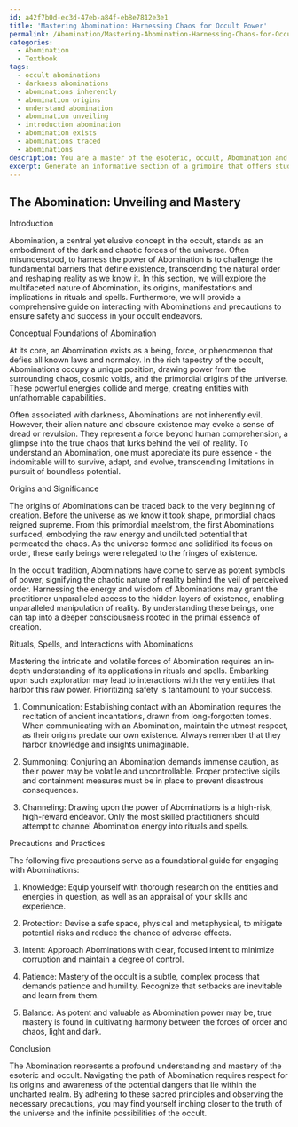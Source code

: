 ```yaml
---
id: a42f7b0d-ec3d-47eb-a84f-eb8e7812e3e1
title: 'Mastering Abomination: Harnessing Chaos for Occult Power'
permalink: /Abomination/Mastering-Abomination-Harnessing-Chaos-for-Occult-Power/
categories:
  - Abomination
  - Textbook
tags:
  - occult abominations
  - darkness abominations
  - abominations inherently
  - abomination origins
  - understand abomination
  - abomination unveiling
  - introduction abomination
  - abomination exists
  - abominations traced
  - abominations
description: You are a master of the esoteric, occult, Abomination and education, you have written many textbooks on the subject in ways that provide students with rich and deep understanding of the subject. You are being asked to write textbook-like sections on a topic and you do it with full context, explainability, and reliability in accuracy to the true facts of the topic at hand, in a textbook style that a student would easily be able to learn from, in a rich, engaging, and contextual way. Always include relevant context (such as formulas and history), related concepts, and in a way that someone can gain deep insights from.
excerpt: Generate an informative section of a grimoire that offers students profound knowledge and understanding about the concept of Abomination within the occult. This section should discuss the various aspects, origins, and significance of Abomination while explaining its implications in rituals, spells, and interactions with otherworldly beings. Additionally, provide guidance and precautions one should take when dealing with Abominations and their consequences in the occult world.
---
```


## The Abomination: Unveiling and Mastery

Introduction

Abomination, a central yet elusive concept in the occult, stands as an embodiment of the dark and chaotic forces of the universe. Often misunderstood, to harness the power of Abomination is to challenge the fundamental barriers that define existence, transcending the natural order and reshaping reality as we know it. In this section, we will explore the multifaceted nature of Abomination, its origins, manifestations and implications in rituals and spells. Furthermore, we will provide a comprehensive guide on interacting with Abominations and precautions to ensure safety and success in your occult endeavors.

Conceptual Foundations of Abomination

At its core, an Abomination exists as a being, force, or phenomenon that defies all known laws and normalcy. In the rich tapestry of the occult, Abominations occupy a unique position, drawing power from the surrounding chaos, cosmic voids, and the primordial origins of the universe. These powerful energies collide and merge, creating entities with unfathomable capabilities.

Often associated with darkness, Abominations are not inherently evil. However, their alien nature and obscure existence may evoke a sense of dread or revulsion. They represent a force beyond human comprehension, a glimpse into the true chaos that lurks behind the veil of reality. To understand an Abomination, one must appreciate its pure essence - the indomitable will to survive, adapt, and evolve, transcending limitations in pursuit of boundless potential.

Origins and Significance

The origins of Abominations can be traced back to the very beginning of creation. Before the universe as we know it took shape, primordial chaos reigned supreme. From this primordial maelstrom, the first Abominations surfaced, embodying the raw energy and undiluted potential that permeated the chaos. As the universe formed and solidified its focus on order, these early beings were relegated to the fringes of existence.

In the occult tradition, Abominations have come to serve as potent symbols of power, signifying the chaotic nature of reality behind the veil of perceived order. Harnessing the energy and wisdom of Abominations may grant the practitioner unparalleled access to the hidden layers of existence, enabling unparalleled manipulation of reality. By understanding these beings, one can tap into a deeper consciousness rooted in the primal essence of creation.

Rituals, Spells, and Interactions with Abominations

Mastering the intricate and volatile forces of Abomination requires an in-depth understanding of its applications in rituals and spells. Embarking upon such exploration may lead to interactions with the very entities that harbor this raw power. Prioritizing safety is tantamount to your success.

1. Communication: Establishing contact with an Abomination requires the recitation of ancient incantations, drawn from long-forgotten tomes. When communicating with an Abomination, maintain the utmost respect, as their origins predate our own existence. Always remember that they harbor knowledge and insights unimaginable.

2. Summoning: Conjuring an Abomination demands immense caution, as their power may be volatile and uncontrollable. Proper protective sigils and containment measures must be in place to prevent disastrous consequences.

3. Channeling: Drawing upon the power of Abominations is a high-risk, high-reward endeavor. Only the most skilled practitioners should attempt to channel Abomination energy into rituals and spells.

Precautions and Practices

The following five precautions serve as a foundational guide for engaging with Abominations:

1. Knowledge: Equip yourself with thorough research on the entities and energies in question, as well as an appraisal of your skills and experience.

2. Protection: Devise a safe space, physical and metaphysical, to mitigate potential risks and reduce the chance of adverse effects.

3. Intent: Approach Abominations with clear, focused intent to minimize corruption and maintain a degree of control.

4. Patience: Mastery of the occult is a subtle, complex process that demands patience and humility. Recognize that setbacks are inevitable and learn from them.

5. Balance: As potent and valuable as Abomination power may be, true mastery is found in cultivating harmony between the forces of order and chaos, light and dark.

Conclusion

The Abomination represents a profound understanding and mastery of the esoteric and occult. Navigating the path of Abomination requires respect for its origins and awareness of the potential dangers that lie within the uncharted realm. By adhering to these sacred principles and observing the necessary precautions, you may find yourself inching closer to the truth of the universe and the infinite possibilities of the occult.
